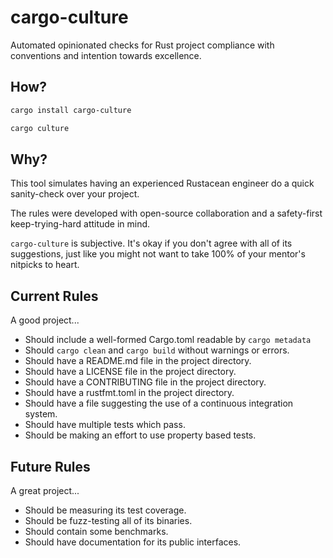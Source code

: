 # cargo-culture

Automated opinionated checks for Rust project compliance with conventions and intention towards excellence.
## How?

```bash
cargo install cargo-culture

cargo culture
```

## Why?

This tool simulates having an experienced Rustacean engineer do a quick sanity-check over your project.

The rules were developed with open-source collaboration and a safety-first keep-trying-hard attitude in mind.

`cargo-culture` is subjective. It's okay if you don't agree with all of its suggestions, just like you might not
want to take 100% of your mentor's nitpicks to heart.

## Current Rules

A good project...

* Should include a well-formed Cargo.toml readable by `cargo metadata`
* Should `cargo clean` and `cargo build` without warnings or errors.
* Should have a README.md file in the project directory.
* Should have a LICENSE file in the project directory.
* Should have a CONTRIBUTING file in the project directory.
* Should have a rustfmt.toml in the project directory.
* Should have a file suggesting the use of a continuous integration system.
* Should have multiple tests which pass.
* Should be making an effort to use property based tests.

## Future Rules

A great project...

* Should be measuring its test coverage.
* Should be fuzz-testing all of its binaries.
* Should contain some benchmarks.
* Should have documentation for its public interfaces.


